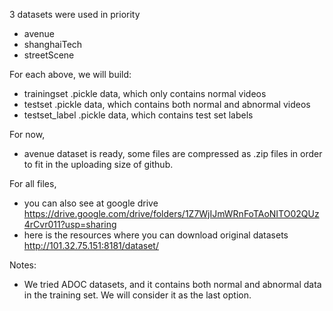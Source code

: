 3 datasets were used in priority
* avenue
* shanghaiTech
* streetScene


For each above, we will build:
* trainingset .pickle data, which only contains normal videos
* testset .pickle data, which contains both normal and abnormal videos
* testset_label .pickle data, which contains test set labels


For now, 
* avenue dataset is ready, some files are compressed as .zip files in order to fit in the uploading size of github.



For all files, 
* you can also see at google drive
https://drive.google.com/drive/folders/1Z7WjIJmWRnFoTAoNITO02QUz4rCvr011?usp=sharing
* here is the resources where you can download original datasets
http://101.32.75.151:8181/dataset/


Notes:
* We tried ADOC datasets, and it contains both normal and abnormal data in the training set. We will consider it as the last option.
